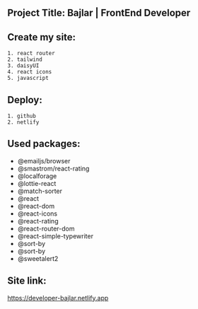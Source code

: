 ## Project Title: Bajlar | FrontEnd Developer

## Create my site:

    1. react router
    2. tailwind
    3. daisyUI
    4. react icons
    5. javascript

## Deploy:

    1. github
    2. netlify

## Used packages:

- @emailjs/browser
- @smastrom/react-rating
- @localforage
- @lottie-react
- @match-sorter
- @react
- @react-dom
- @react-icons
- @react-rating
- @react-router-dom
- @react-simple-typewriter
- @sort-by
- @sort-by
- @sweetalert2

## Site link:

https://developer-bajlar.netlify.app
